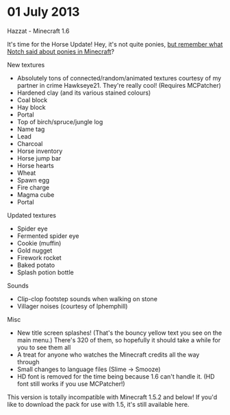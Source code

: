# 01 July 2013
Hazzat - Minecraft 1.6

It's time for the Horse Update! Hey, it's not quite ponies, [but remember what Notch said about ponies in Minecraft](https://www.youtube.com/watch?v=A42YTr6sUho)?

New textures
- Absolutely tons of connected/random/animated textures courtesy of my partner in crime Hawkseye21. They're really cool! (Requires MCPatcher)
- Hardened clay (and its various stained colours)
- Coal block
- Hay block
- Portal
- Top of birch/spruce/jungle log
- Name tag
- Lead
- Charcoal
- Horse inventory
- Horse jump bar
- Horse hearts
- Wheat
- Spawn egg
- Fire charge
- Magma cube
- Portal

Updated textures
- Spider eye
- Fermented spider eye
- Cookie (muffin)
- Gold nugget
- Firework rocket
- Baked potato
- Splash potion bottle

Sounds
- Clip-clop footstep sounds when walking on stone
- Villager noises (courtesy of lphemphill)

Misc
- New title screen splashes! (That's the bouncy yellow text you see on the main menu.) There's 320 of them, so hopefully it should take a while for you to see them all
- A treat for anyone who watches the Minecraft credits all the way through
- Small changes to language files (Slime -> Smooze)
- HD font is removed for the time being because 1.6 can't handle it. (HD font still works if you use MCPatcher!)

This version is totally incompatible with Minecraft 1.5.2 and below!
If you'd like to download the pack for use with 1.5, it's still available here.
